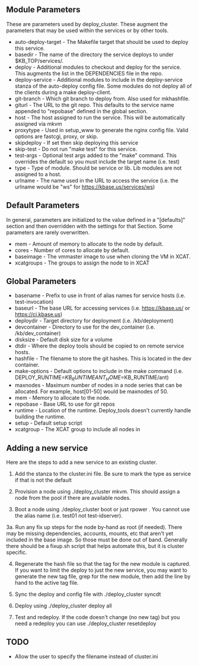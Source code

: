 
## Module Parameters

These are parameters used by deploy_cluster.  These augment the parameters that may be used within the services or by other tools.

- auto-deploy-target - The Makefile target that should be used to deploy this service.
- basedir - The name of the directory the service deploys to under $KB_TOP/services/.
- deploy - Additional modules to checkout and deploy for the service.  This augments the list in the DEPENDENCIES file in the repo.
- deploy-service - Additional modules to include in the deploy-service stanza of the auto-deploy config file.  Some modules do not deploy all of the clients during a make deploy-client.
- git-branch - Which git branch to deploy from.  Also used for mkhashfile.
- giturl - The URL to the git repo.  This defaults to the service name appended to "repobase" defined in the global section.
- host - The host assigned to run the service.  This will be automatically assigned via mkvm
- proxytype - Used in setup_www to generate the nginx config file.  Valid options are fastcgi, proxy, or skip.
- skipdeploy - If set then skip deploying this service
- skip-test - Do not run "make test" for this service.
- test-args - Optional test args added to the "make" command.  This overrides the default so you must include the target name (i.e. test)
- type - Type of module.  Should be service or lib.  Lib modules are not assigned to a host.
- urlname - The name used in the URL to access the service (i.e. the urlname would be "ws" for https://kbase.us/services/ws)

## Default Parameters

In general, parameters are initialized to the value defined in a "[defaults]" section and then overridden with the settings for that Section.  Some parameters are rarely overwritten.

- mem - Amount of memory to allocate to the node by default.
- cores - Number of cores to allocate by default.
- baseimage - The vmmaster image to use when cloning the VM in XCAT.
- xcatgroups - The groups to assign the node to in XCAT

## Global Parameters

- basename - Prefix to use in front of alias names for service hosts (i.e. test-invocation)
- baseurl - The base URL for accessing services (i.e. https://kbase.us/ or https://ci.kbase.us)
- deploydir - Target directory for deployment (i.e. /kb/deployment)
- devcontainer - Directory to use for the dev_container (i.e. /kb/dev_container)
- disksize - Default disk size for a volume
- dtdir - Where the deploy tools should be copied to on remote service hosts.
- hashfile - The filename to store the git hashes.  This is located in the dev container.
- make-options - Default options to include in the make command (i.e. DEPLOY_RUNTIME=$KB_RUNTIME ANT_HOME=$KB_RUNTIME/ant)
- maxnodes - Maximum number of nodes in a node series that can be allocated. For example, host[01-50] would be maxnodes of 50.
- mem - Memory to allocate to the node.
- repobase - Base URL to use for git repos
- runtime - Location of the runtime.  Deploy_tools doesn't currently handle building the runtime.
- setup - Default setup script
- xcatgroup - The XCAT group to include all nodes in

## Adding a new service

Here are the steps to add a new service to an existing cluster.

1. Add the stanza to the cluster.ini file.  Be sure to mark the type as service if that is not the default

2. Provision a node using ./deploy_cluster mkvm.  This should assign a node from the pool if there are available nodes.

3. Boot a node using ./deploy_cluster boot or just rpower <new node>.  You cannot use the alias name (i.e. test01 not test-idserver).

3a. Run any fix up steps for the node by-hand as root (if needed).  There may be missing dependencies, accounts, mounts, etc that aren't yet included in the base image.  So those must be done out of band.  Generally there should be a fixup.sh script that helps automate this, but it is cluster specific.

4. Regenerate the hash file so that the tag for the new module is captured.  If you want to limit the deploy to just the new service, you may want to generate the new tag file, grep for the new module, then add the line by hand to the active tag file.

5. Sync the deploy and config file with ./deploy_cluster syncdt

6. Deploy using ./deploy_cluster deploy all <tag file>

7. Test and redeploy.  If the code doesn't change (no new tag) but you need a redeploy you can use ./deploy_cluster resetdeploy <hostname>

## TODO

- Allow the user to specify the filename instead of cluster.ini
